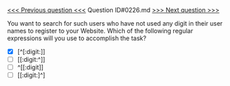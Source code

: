 [<<< Previous question <<<](0225.md)  Question ID#0226.md  [>>> Next question >>>](0227.md) 

You want to search for such users who have not used any digit in their user names to register to your Website. Which of the following regular expressions will you use to accomplish the task?

- [x] [^[:digit:]]
- [ ] [[:digit:^]]
- [ ] ^[[:digit]]
- [ ] [[:digit:]^]
